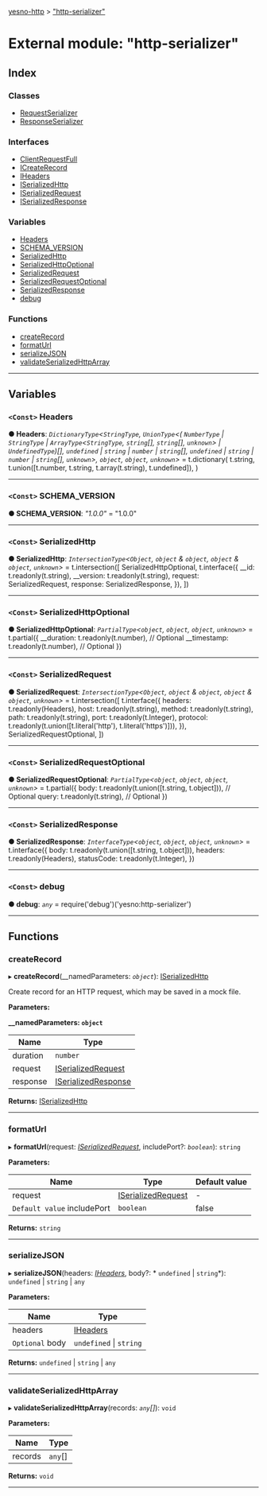 [yesno-http](../README.md) > ["http-serializer"](../modules/_http_serializer_.md)

# External module: "http-serializer"

## Index

### Classes

* [RequestSerializer](../classes/_http_serializer_.requestserializer.md)
* [ResponseSerializer](../classes/_http_serializer_.responseserializer.md)

### Interfaces

* [ClientRequestFull](../interfaces/_http_serializer_.clientrequestfull.md)
* [ICreateRecord](../interfaces/_http_serializer_.icreaterecord.md)
* [IHeaders](../interfaces/_http_serializer_.iheaders.md)
* [ISerializedHttp](../interfaces/_http_serializer_.iserializedhttp.md)
* [ISerializedRequest](../interfaces/_http_serializer_.iserializedrequest.md)
* [ISerializedResponse](../interfaces/_http_serializer_.iserializedresponse.md)

### Variables

* [Headers](_http_serializer_.md#headers)
* [SCHEMA_VERSION](_http_serializer_.md#schema_version)
* [SerializedHttp](_http_serializer_.md#serializedhttp)
* [SerializedHttpOptional](_http_serializer_.md#serializedhttpoptional)
* [SerializedRequest](_http_serializer_.md#serializedrequest)
* [SerializedRequestOptional](_http_serializer_.md#serializedrequestoptional)
* [SerializedResponse](_http_serializer_.md#serializedresponse)
* [debug](_http_serializer_.md#debug)

### Functions

* [createRecord](_http_serializer_.md#createrecord)
* [formatUrl](_http_serializer_.md#formaturl)
* [serializeJSON](_http_serializer_.md#serializejson)
* [validateSerializedHttpArray](_http_serializer_.md#validateserializedhttparray)

---

## Variables

<a id="headers"></a>

### `<Const>` Headers

**● Headers**: *`DictionaryType`<`StringType`, `UnionType`<( `NumberType` &#124; `StringType` &#124; `ArrayType`<`StringType`, `string`[], `string`[], `unknown`> &#124; `UndefinedType`)[],  `undefined` &#124; `string` &#124; `number` &#124; `string`[],  `undefined` &#124; `string` &#124; `number` &#124; `string`[], `unknown`>, `object`, `object`, `unknown`>* =  t.dictionary(
  t.string,
  t.union([t.number, t.string, t.array(t.string), t.undefined]),
)

___
<a id="schema_version"></a>

### `<Const>` SCHEMA_VERSION

**● SCHEMA_VERSION**: *"1.0.0"* = "1.0.0"

___
<a id="serializedhttp"></a>

### `<Const>` SerializedHttp

**● SerializedHttp**: *`IntersectionType`<`Object`,  `object` & `object`,  `object` & `object`, `unknown`>* =  t.intersection([
  SerializedHttpOptional,
  t.interface({
    __id: t.readonly(t.string),
    __version: t.readonly(t.string),
    request: SerializedRequest,
    response: SerializedResponse,
  }),
])

___
<a id="serializedhttpoptional"></a>

### `<Const>` SerializedHttpOptional

**● SerializedHttpOptional**: *`PartialType`<`object`, `object`, `object`, `unknown`>* =  t.partial({
  __duration: t.readonly(t.number), // Optional
  __timestamp: t.readonly(t.number), // Optional
})

___
<a id="serializedrequest"></a>

### `<Const>` SerializedRequest

**● SerializedRequest**: *`IntersectionType`<`Object`,  `object` & `object`,  `object` & `object`, `unknown`>* =  t.intersection([
  t.interface({
    headers: t.readonly(Headers),
    host: t.readonly(t.string),
    method: t.readonly(t.string),
    path: t.readonly(t.string),
    port: t.readonly(t.Integer),
    protocol: t.readonly(t.union([t.literal('http'), t.literal('https')])),
  }),
  SerializedRequestOptional,
])

___
<a id="serializedrequestoptional"></a>

### `<Const>` SerializedRequestOptional

**● SerializedRequestOptional**: *`PartialType`<`object`, `object`, `object`, `unknown`>* =  t.partial({
  body: t.readonly(t.union([t.string, t.object])), // Optional
  query: t.readonly(t.string), // Optional
})

___
<a id="serializedresponse"></a>

### `<Const>` SerializedResponse

**● SerializedResponse**: *`InterfaceType`<`object`, `object`, `object`, `unknown`>* =  t.interface({
  body: t.readonly(t.union([t.string, t.object])),
  headers: t.readonly(Headers),
  statusCode: t.readonly(t.Integer),
})

___
<a id="debug"></a>

### `<Const>` debug

**● debug**: *`any`* =  require('debug')('yesno:http-serializer')

___

## Functions

<a id="createrecord"></a>

###  createRecord

▸ **createRecord**(__namedParameters: *`object`*): [ISerializedHttp](../interfaces/_http_serializer_.iserializedhttp.md)

Create record for an HTTP request, which may be saved in a mock file.

**Parameters:**

**__namedParameters: `object`**

| Name | Type |
| ------ | ------ |
| duration | `number` |
| request | [ISerializedRequest](../interfaces/_http_serializer_.iserializedrequest.md) |
| response | [ISerializedResponse](../interfaces/_http_serializer_.iserializedresponse.md) |

**Returns:** [ISerializedHttp](../interfaces/_http_serializer_.iserializedhttp.md)

___
<a id="formaturl"></a>

###  formatUrl

▸ **formatUrl**(request: *[ISerializedRequest](../interfaces/_http_serializer_.iserializedrequest.md)*, includePort?: *`boolean`*): `string`

**Parameters:**

| Name | Type | Default value |
| ------ | ------ | ------ |
| request | [ISerializedRequest](../interfaces/_http_serializer_.iserializedrequest.md) | - |
| `Default value` includePort | `boolean` | false |

**Returns:** `string`

___
<a id="serializejson"></a>

###  serializeJSON

▸ **serializeJSON**(headers: *[IHeaders](../interfaces/_http_serializer_.iheaders.md)*, body?: * `undefined` &#124; `string`*):  `undefined` &#124; `string` &#124; `any`

**Parameters:**

| Name | Type |
| ------ | ------ |
| headers | [IHeaders](../interfaces/_http_serializer_.iheaders.md) |
| `Optional` body |  `undefined` &#124; `string`|

**Returns:**  `undefined` &#124; `string` &#124; `any`

___
<a id="validateserializedhttparray"></a>

###  validateSerializedHttpArray

▸ **validateSerializedHttpArray**(records: *`any`[]*): `void`

**Parameters:**

| Name | Type |
| ------ | ------ |
| records | `any`[] |

**Returns:** `void`

___

